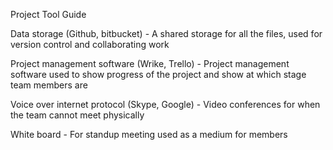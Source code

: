 ﻿Project Tool Guide
 
 
Data storage (Github, bitbucket) - A shared storage for all the files, used for version control and collaborating work


Project management software (Wrike, Trello) - Project management software used to show progress of the project and show at which stage team members are


Voice over internet protocol (Skype, Google) - Video conferences for when the team cannot meet physically


White board - For standup meeting used as a medium for members